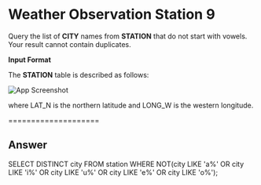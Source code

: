 
# Weather Observation Station 9

Query the list of **CITY** names from **STATION** that do not start with vowels. Your result cannot contain duplicates.

**Input Format**

The **STATION** table is described as follows:

![App Screenshot](https://s3.amazonaws.com/hr-challenge-images/9336/1449345840-5f0a551030-Station.jpg)

where LAT_N is the northern latitude and LONG_W is the western longitude.



====================
## Answer

SELECT DISTINCT city FROM station WHERE NOT(city LIKE 'a%' OR city LIKE 'i%' OR city LIKE 'u%' OR city LIKE 'e%' OR city LIKE 'o%');
